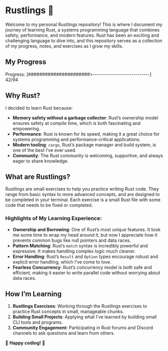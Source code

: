 # Rustlings 🦀

Welcome to my personal Rustlings repository! This is where I document my journey of learning Rust, a systems programming language that combines safety, performance, and modern features. Rust has been an exciting and challenging language to dive into, and this repository serves as a collection of my progress, notes, and exercises as I grow my skills.

## My Progress

Progress: [######################>----------------------------]  42/94

## Why Rust?

I decided to learn Rust because:
- **Memory safety without a garbage collector**: Rust’s ownership model ensures safety at compile time, which is both fascinating and empowering.
- **Performance**: Rust is known for its speed, making it a great choice for systems programming and performance-critical applications.
- **Modern tooling**: `cargo`, Rust’s package manager and build system, is one of the best I’ve ever used.
- **Community**: The Rust community is welcoming, supportive, and always eager to share knowledge.
## What are Rustlings?

Rustlings are small exercises to help you practice writing Rust code. They range from basic syntax to more advanced concepts, and are designed to be completed in your terminal. Each exercise is a small Rust file with some code that needs to be fixed or completed.

### Highlights of My Learning Experience:
- **Ownership and Borrowing**: One of Rust’s most unique features. It took me some time to wrap my head around it, but now I appreciate how it prevents common bugs like null pointers and data races.
- **Pattern Matching**: Rust’s `match` syntax is incredibly powerful and expressive. It makes handling complex logic much cleaner.
- **Error Handling**: Rust’s `Result` and `Option` types encourage robust and explicit error handling, which I’ve come to love.
- **Fearless Concurrency**: Rust’s concurrency model is both safe and efficient, making it easier to write parallel code without worrying about data races.

## How I’m Learning

1. **Rustlings Exercises**: Working through the Rustlings exercises to practice Rust concepts in small, manageable chunks.
2. **Building Small Projects**: Applying what I’ve learned by building small CLI tools and programs.
3. **Community Engagement**: Participating in Rust forums and Discord channels to ask questions and learn from others.

🦀 **Happy coding!** 🦀
